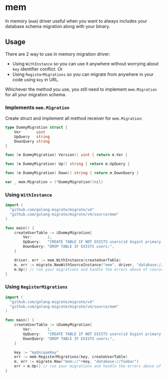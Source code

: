 # mem

In memory (`mem`) driver useful when you want to always includes your database schema migration along with your binary.


## Usage

There are 2 way to use in memory migration driver:

* Using `WithInstance` so you can use it anywhere without worrying about `key` identifier conflict. Or
* Using `RegisterMigrations` so you can migrate from anywhere in your code using `key` in URL.

Whichever the method you use, you still need to implement `mem.Migration` for all your migration schema.

### Implements `mem.Migration`

Create struct and implement all method receiver for `mem.Migration`:

```go
type DummyMigration struct {
	Ver       uint
	UpQuery   string
	DownQuery string
}

func (m DummyMigration) Version() uint { return m.Ver }

func (m DummyMigration) Up() string { return m.UpQuery }

func (m DummyMigration) Down() string { return m.DownQuery }

var _ mem.Migration = (*DummyMigration)(nil)
```


### Using `WithInstance`
```go
import (
  "github.com/golang-migrate/migrate/v4"
  "github.com/golang-migrate/migrate/v4/source/mem"
)

func main() {
    createUserTable := &DummyMigration{
		Ver:       1,
		UpQuery:   "CREATE TABLE IF NOT EXISTS users(id bigint primary key, username varchar);",
		DownQuery: "DROP TABLE IF EXISTS users;",
	}

	driver, err := mem.WithInstance(createUserTable)
	m, err := migrate.NewWithSourceInstance("mem", driver, "database://foobar")
	m.Up() // run your migrations and handle the errors above of course
}
```

### Using `RegisterMigrations`

```go
import (
  "github.com/golang-migrate/migrate/v4"
  "github.com/golang-migrate/migrate/v4/source/mem"
)

func main() {
    createUserTable := &DummyMigration{
		Ver:       1,
		UpQuery:   "CREATE TABLE IF NOT EXISTS users(id bigint primary key, username varchar);",
		DownQuery: "DROP TABLE IF EXISTS users;",
	}

	key := "myUniqueKey"
	err := mem.RegisterMigrations(key, createUserTable)
	m, err := migrate.New("mem://"+key, "database://foobar")
	err = m.Up() // run your migrations and handle the errors above of course
}
```


